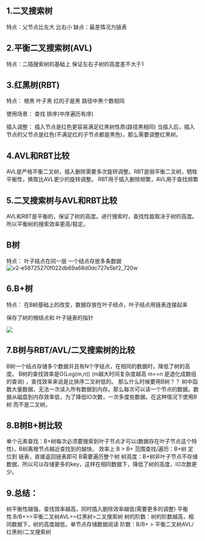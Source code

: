 ## 1.二叉搜索树
特点：父节点比左大  比右小
缺点：最差情况为链表 

## 2.平衡二叉搜索树(AVL)
特点：二插搜索树的基础上  保证左右子树的高度差不大于1

## 3.红黑树(RBT)
特点：
根黑
叶子黑
红的子是黑
路径中黑个数相同

使用场景：
查找
排序(中序遍历有序)

插入调整：
插入节点是红色更容易满足红黑树性质(路径黑相同)
当插入后，插入节点的父节点是红色(不满足红的子节点都是黑色)，那么需要调整红黑树。

## 4.AVL和RBT比较
AVL是严格平衡二叉树，插入删除需要多次旋转调整。RBT是弱平衡二叉树，牺牲平衡性，换取比AVL更少的旋转调整。 RBT用于插入删除频繁，AVL用于查找频繁

## 5.二叉搜索树与AVL和RBT比较
AVL和RBT是平衡的，保证了树的高度。进行搜索时，查找性能取决于树的高度。所以平衡树的搜索效率更高/稳定。

## B树
特点：
叶子结点在同一层
一个结点存放多条数据
![v2-e58725270f022db69a68d0dc727e5bf2_720w](I:\md文档\课程学习笔记\红黑树.assets\v2-e58725270f022db69a68d0dc727e5bf2_720w.jpg)

## 6.B+树
特点：
在B树基础上的改变，数据存放在叶子结点，叶子结点用链表连接起来

保存了树的根结点和 叶子链表的指针

![](I:\md文档\课程学习笔记\红黑树.assets\v2-0e3ace7e4fa6cf4da345f12e98aca872_720w.jpg)


## 7.B树与RBT/AVL/二叉搜索树的比较
B树一个结点存储多个数据并且有N个字结点，在相同的数据时，降低了树的高度。
B树的查找效率是O(Log(m,n)) (m越大时间复杂度越高 m==n 是退化成数组的查询) ，查找效率来说是比排序二叉树低的。
那么什么时候要用B树？？
树中函数大量数据，无法一次读入所有数据到内存。那么每次可以读一个节点的数据。数据从磁盘到内存效率低，为了降低IO次数，一次多度些数据。在这种情况下使用B树 而不是二叉树。

## 8.B树B+树比较
单个元素查找：B+树每次必须要搜索到叶子节点才可以(数据存在叶子节点这个特性)，B树离根节点越近查找到的越快。 效率上 B > B+
范围查找/遍历：B+树 定位到 链表，直接返回链表即可   B需要遍历整个树
树高度：B+树非叶子节点不存储数据，所以可以存储更多的key，这样在相同数据下，降低了树的高度，IO次数更少。


## 9.总结：
树平衡性越强，查找效率越高，同时插入删除效率越低(需要更多的调整)
平衡性:B/B+>=平衡二叉树AVL>=红黑树>二叉搜索树
树的阶数：树的阶数越高，相同数据下，树的高度越低，单节点存储数据阅读
阶数：B/B+ > 平衡二叉树AVL/红黑树/二叉搜索树